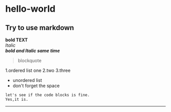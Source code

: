 # hello-world
## Try to use markdown
**bold TEXT**\
*Italic*\
***bold and Italic same time***

>blockquote


1.ordered list one
2.two
3.three

- unordered list
- don't forget the space

```
let's see if the code blocks is fine.
Yes,it is.
```

---
